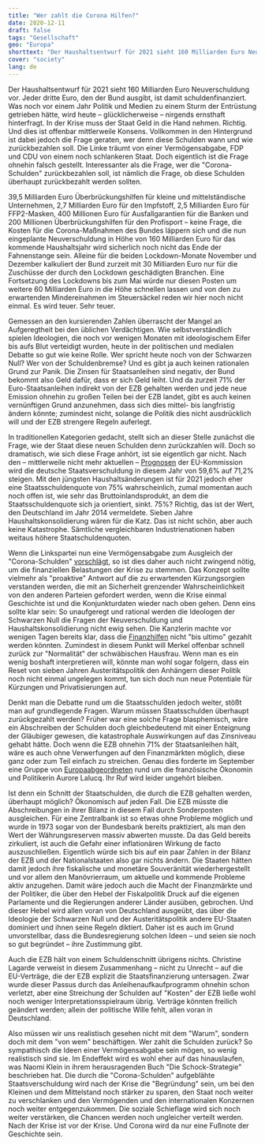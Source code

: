 ```yaml
---
title: "Wer zahlt die Corona Hilfen?"
date: 2020-12-11
draft: false
tags: "Gesellschaft"
geo: "Europa"
shorttext: "Der Haushaltsentwurf für 2021 sieht 160 Milliarden Euro Neuverschuldung vor. Jeder dritte Euro, den der Bund ausgibt, ist damit schuldenfinanziert."
cover: "society"
lang: de
---
```


Der Haushaltsentwurf für 2021 sieht 160 Milliarden Euro Neuverschuldung vor. Jeder dritte Euro, den der Bund ausgibt, ist damit schuldenfinanziert. Was noch vor einem Jahr Politik und Medien zu einem Sturm der Entrüstung getrieben hätte, wird heute – glücklicherweise – nirgends ernsthaft hinterfragt. In der Krise muss der Staat Geld in die Hand nehmen. Richtig. Und dies ist offenbar mittlerweile Konsens. Vollkommen in den Hintergrund ist dabei jedoch die Frage geraten, wer denn diese Schulden wann und wie zurückbezahlen soll. Die Linke träumt von einer Vermögensabgabe, FDP und CDU von einem noch schlankeren Staat. Doch eigentlich ist die Frage ohnehin falsch gestellt. Interessanter als die Frage, wer die "Corona-Schulden" zurückbezahlen soll, ist nämlich die Frage, ob diese Schulden überhaupt zurückbezahlt werden sollten.

39,5 Milliarden Euro Überbrückungshilfen für kleine und mittelständische Unternehmen, 2,7 Milliarden Euro für den Impfstoff, 2,5 Milliarden Euro für FFP2-Masken, 400 Millionen Euro für Ausfallgarantien für die Banken und 200 Millionen Überbrückungshilfen für den Profisport – keine Frage, die Kosten für die Corona-Maßnahmen des Bundes läppern sich und die nun eingeplante Neuverschuldung in Höhe von 160 Milliarden Euro für das kommende Haushaltsjahr wird sicherlich noch nicht das Ende der Fahnenstange sein. Alleine für die beiden Lockdown-Monate November und Dezember kalkuliert der Bund zurzeit mit 30 Milliarden Euro nur für die Zuschüsse der durch den Lockdown geschädigten Branchen. Eine Fortsetzung des Lockdowns bis zum Mai würde nur diesen Posten um weitere 60 Milliarden Euro in die Höhe schnellen lassen und von den zu erwartenden Mindereinahmen im Steuersäckel reden wir hier noch nicht einmal. Es wird teuer. Sehr teuer.

Gemessen an den kursierenden Zahlen überrascht der Mangel an Aufgeregtheit bei den üblichen Verdächtigen. Wie selbstverständlich spielen Ideologien, die noch vor wenigen Monaten mit ideologischem Eifer bis aufs Blut verteidigt wurden, heute in der politischen und medialen Debatte so gut wie keine Rolle. Wer spricht heute noch von der Schwarzen Null? Wer von der Schuldenbremse? Und es gibt ja auch keinen rationalen Grund zur Panik. Die Zinsen für Staatsanleihen sind negativ, der Bund bekommt also Geld dafür, dass er sich Geld leiht. Und da zurzeit 71% der Euro-Staatsanleihen indirekt von der EZB gehalten werden und jede neue Emission ohnehin zu großen Teilen bei der EZB landet, gibt es auch keinen vernünftigen Grund anzunehmen, dass sich dies mittel- bis langfristig ändern könnte; zumindest nicht, solange die Politik dies nicht ausdrücklich will und der EZB strengere Regeln auferlegt.

In traditionellen Kategorien gedacht, stellt sich an dieser Stelle zunächst die Frage, wie der Staat diese neuen Schulden denn zurückzahlen will. Doch so dramatisch, wie sich diese Frage anhört, ist sie eigentlich gar nicht. Nach den – mittlerweile nicht mehr aktuellen – [Prognosen](https://de.statista.com/statistik/daten/studie/207261/umfrage/prognose-der-staatsverschuldung-von-ausgewaehlten-europaeischen-laendern/ "Prognose zur Staatsverschuldung in den Mitgliedstaaten von 2019 bis 2022") der EU-Kommission wird die deutsche Staatsverschuldung in diesem Jahr von 59,6% auf 71,2% steigen. Mit den jüngsten Haushaltsänderungen ist für 2021 jedoch eher eine Staatsschuldenquote von 75% wahrscheinlich, zumal momentan auch noch offen ist, wie sehr das Bruttoinlandsprodukt, an dem die Staatsschuldenquote sich ja orientiert, sinkt. 75%? Richtig, das ist der Wert, den Deutschland im Jahr 2014 vermeldete. Sieben Jahre Haushaltskonsolidierung wären für die Katz. Das ist nicht schön, aber auch keine Katastrophe. Sämtliche vergleichbaren Industrienationen haben weitaus höhere Staatschuldenquoten.

Wenn die Linkspartei nun eine Vermögensabgabe zum Ausgleich der "Corona-Schulden" [vorschlägt](https://www.linksfraktion.de/presse/pressemitteilungen/detail/diw-studie-im-auftrag-der-fraktion-die-linke-und-der-rosa-luxemburg-stiftung-vermoegensabgabe-fuer-d/ "DIW-Studie im Auftrag der Fraktion DIE LINKE und der Rosa-Luxemburg-Stiftung - Vermögensabgabe für das oberste Prozent"), so ist dies daher auch nicht zwingend nötig, um die finanziellen Belastungen der Krise zu stemmen. Das Konzept sollte vielmehr als "proaktive" Antwort auf die zu erwartenden Kürzungsorgien verstanden werden, die mit an Sicherheit grenzender Wahrscheinlichkeit von den anderen Parteien gefordert werden, wenn die Krise einmal Geschichte ist und die Konjunkturdaten wieder nach oben gehen. Denn eins sollte klar sein: So unaufgeregt und rational werden die Ideologen der Schwarzen Null die Fragen der Neuverschuldung und Haushaltskonsolidierung nicht ewig sehen. Die Kanzlerin machte vor wenigen Tagen bereits klar, dass die [Finanzhilfen](https://www.sueddeutsche.de/politik/coronavirus-merkel-hilfen-lockdown-1.5129201 "Finanzhilfen nicht bis ultimo") nicht "bis ultimo" gezahlt werden könnten. Zumindest in diesem Punkt will Merkel offenbar schnell zurück zur "Normalität" der schwäbischen Hausfrau. Wenn man es ein wenig boshaft interpretieren will, könnte man wohl sogar folgern, dass ein Reset von sieben Jahren Austeritätspolitik den Anhängern dieser Politik noch nicht einmal ungelegen kommt, tun sich doch nun neue Potentiale für Kürzungen und Privatisierungen auf.

Denkt man die Debatte rund um die Staatsschulden jedoch weiter, stößt man auf grundlegende Fragen. Warum müssen Staatsschulden überhaupt zurückgezahlt werden? Früher war eine solche Frage blasphemisch, wäre ein Abschreiben der Schulden doch gleichbedeutend mit einer Enteignung der Gläubiger gewesen, die katastrophale Auswirkungen auf das Zinsniveau gehabt hätte. Doch wenn die EZB ohnehin 71% der Staatsanleihen hält, wäre es auch ohne Verwerfungen auf den Finanzmärkten möglich, diese ganz oder zum Teil einfach zu streichen. Genau dies forderte im September eine Gruppe von [Europaabgeordneten](https://www.lejdd.fr/Economie/tribune-pourquoi-il-faut-annuler-la-dette-detenue-par-la-banque-centrale-europeenne-3991402 "Pourquoi il faut annuler la dette détenue par la Banque centrale européenne") rund um die französische Ökonomin und Politikerin Aurore Lalucq. Ihr Ruf wird leider ungehört bleiben.

Ist denn ein Schnitt der Staatschulden, die durch die EZB gehalten werden, überhaupt möglich? Ökonomisch auf jeden Fall. Die EZB müsste die Abschreibungen in ihrer Bilanz in diesem Fall durch Sonderposten ausgleichen. Für eine Zentralbank ist so etwas ohne Probleme möglich und wurde in 1973 sogar von der Bundesbank bereits praktiziert, als man den Wert der Währungsreserven massiv abwerten musste. Da das Geld bereits zirkuliert, ist auch die Gefahr einer inflationären Wirkung de facto auszuschließen. Eigentlich würde sich bis auf ein paar Zahlen in der Bilanz der EZB und der Nationalstaaten also gar nichts ändern. Die Staaten hätten damit jedoch ihre fiskalische und monetäre Souveränität wiederhergestellt und vor allem den Manövrierraum, um aktuelle und kommende Probleme aktiv anzugehen. Damit wäre jedoch auch die Macht der Finanzmärkte und der Politiker, die über den Hebel der Fiskalpolitik Druck auf die eigenen Parlamente und die Regierungen anderer Länder ausüben, gebrochen. Und dieser Hebel wird allen voran von Deutschland ausgeübt, das über die Ideologie der Schwarzen Null und der Austeritätspolitik andere EU-Staaten dominiert und ihnen seine Regeln diktiert. Daher ist es auch im Grund unvorstellbar, dass die Bundesregierung solchen Ideen – und seien sie noch so gut begründet – ihre Zustimmung gibt.

Auch die EZB hält von einem Schuldenschnitt übrigens nichts. Christine Lagarde verweist in diesem Zusammenhang – nicht zu Unrecht – auf die EU-Verträge, die der EZB explizit die Staatsfinanzierung untersagen. Zwar wurde dieser Passus durch das Anleihenaufkaufprogramm ohnehin schon verletzt, aber eine Streichung der Schulden auf "Kosten" der EZB ließe wohl noch weniger Interpretationsspielraum übrig. Verträge könnten freilich geändert werden; allein der politische Wille fehlt, allen voran in Deutschland.

Also müssen wir uns realistisch gesehen nicht mit dem "Warum", sondern doch mit dem "von wem" beschäftigen. Wer zahlt die Schulden zurück? So sympathisch die Ideen einer Vermögensabgabe sein mögen, so wenig realistisch sind sie. Im Endeffekt wird es wohl eher auf das hinauslaufen, was Naomi Klein in ihrem herausragenden Buch "Die Schock-Strategie" beschrieben hat. Die durch die "Corona-Schulden" aufgeblähte Staatsverschuldung wird nach der Krise die "Begründung" sein, um bei den Kleinen und dem Mittelstand noch stärker zu sparen, den Staat noch weiter zu verschlanken und den Vermögenden und den internationalen Konzernen noch weiter entgegenzukommen. Die soziale Schieflage wird sich noch weiter verstärken, die Chancen werden noch ungleicher verteilt werden. Nach der Krise ist vor der Krise. Und Corona wird da nur eine Fußnote der Geschichte sein.
